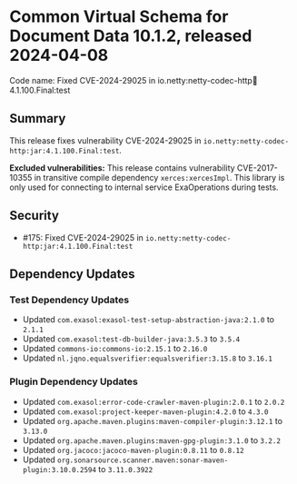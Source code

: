 # Common Virtual Schema for Document Data 10.1.2, released 2024-04-08

Code name: Fixed CVE-2024-29025 in io.netty:netty-codec-http:jar:4.1.100.Final:test

## Summary

This release fixes vulnerability CVE-2024-29025 in `io.netty:netty-codec-http:jar:4.1.100.Final:test`.

**Excluded vulnerabilities:** This release contains vulnerability CVE-2017-10355 in transitive compile dependency `xerces:xercesImpl`. This library is only used for connecting to internal service ExaOperations during tests.

## Security

* #175: Fixed CVE-2024-29025 in `io.netty:netty-codec-http:jar:4.1.100.Final:test`

## Dependency Updates

### Test Dependency Updates

* Updated `com.exasol:exasol-test-setup-abstraction-java:2.1.0` to `2.1.1`
* Updated `com.exasol:test-db-builder-java:3.5.3` to `3.5.4`
* Updated `commons-io:commons-io:2.15.1` to `2.16.0`
* Updated `nl.jqno.equalsverifier:equalsverifier:3.15.8` to `3.16.1`

### Plugin Dependency Updates

* Updated `com.exasol:error-code-crawler-maven-plugin:2.0.1` to `2.0.2`
* Updated `com.exasol:project-keeper-maven-plugin:4.2.0` to `4.3.0`
* Updated `org.apache.maven.plugins:maven-compiler-plugin:3.12.1` to `3.13.0`
* Updated `org.apache.maven.plugins:maven-gpg-plugin:3.1.0` to `3.2.2`
* Updated `org.jacoco:jacoco-maven-plugin:0.8.11` to `0.8.12`
* Updated `org.sonarsource.scanner.maven:sonar-maven-plugin:3.10.0.2594` to `3.11.0.3922`
